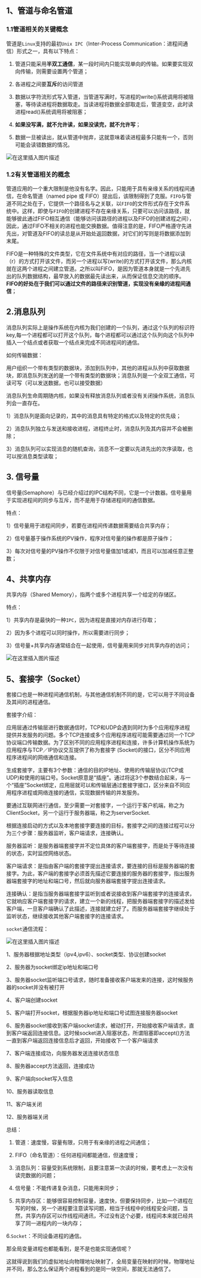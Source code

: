 ## 1、管道与命名管道

### 1.1管道相关的关键概念

管道是`Linux`支持的最初`Unix IPC`（Inter-Process Communication：进程间通信）形式之一，具有以下特点：

1. 管道只能采用**半双工通信**，某一段时间内只能实现单向的传输。如果要实现双向传输，则需要设置两个管道；

2. 各进程之间要**互斥**的访问管道

3. 数据以字符流形式写入管道，当管道写满时，写进程的write()系统调用将被阻塞，等待读进程将数据取走。当读进程将数据全部取走后，管道变空，此时读进程read()系统调用将被阻塞；

4. **如果没写满，就不允许读，如果没读完，就不允许写**；

5. 数据一旦被读出，就从管道中抛弃，这就意味着读进程最多只能有一个，否则可能会读错数据的情况。

![在这里插入图片描述](https://img-blog.csdnimg.cn/982399de872a4050a3c3655846ace276.png?x-oss-process=image/watermark,type_d3F5LXplbmhlaQ,shadow_50,text_Q1NETiBAbGVlZGNvZGVKb2huMDE=,size_19,color_FFFFFF,t_70,g_se,x_16)

### 1.2有关管道相关的概念

管道应用的一个重大限制是他没有名字。因此，只能用于具有亲缘关系的线程间通信，在命名管道（named pipe 或 FIFO）提出后，该限制得到了克服。`FIFO`与管道不同之处在于，它提供一个路径名与之关联，以`FIFO`的文件形式存在于文件系统中。这样，即使与`FIFO`的创建进程不存在亲缘关系，只要可以访问该路径，就能够彼此通过FIFO相互通信（能够访问该路径的进程以及FIFO的创建进程之间），因此，通过FIFO不相关的进程也能交换数据。值得注意的是，FIFO严格遵守先进先出，对管道及FIFO的读总是从开始处返回数据，对它们的写则是将数据添加到末尾。

FIFO是一种特殊的文件类型，它在文件系统中有对应的路径，当一个进程以读（r）的方式打开该文件，而另一个进程以写(write)的方式打开该文件，那么内核就在这两个进程之间建立管道。之所以叫FIFO，是因为管道本身就是一个先进先出的队列数据结构，最早放入的数据最先读出来，从而保证信息交流的顺序。**FIFO的好处在于我们可以通过文件的路径来识别管道，实现没有亲缘的进程间通信**；

## 2.消息队列

消息队列实际上是操作系统在内核为我们创建的一个队列，通过这个队列的标识符key,每一个进程都可以打开这个队列，每个进程都可以通过这个队列向这个队列中插入一个结点或者获取一个结点来完成不同进程间的通信。

如何传输数据：

用户组织一个带有类型的数据块，添加到队列中，其他的进程从队列中获取数据块，即消息队列发送的是一个带有类型的数据块；消息队列是一个全双工通信，可读可写（可以发送数据，也可以接受数据）

消息队列生命周期随内核，如果没有释放消息队列或者没有关闭操作系统，消息队列会一直存在。

1）消息队列是面向记录的，其中的消息具有特定的格式以及特定的优先级；

2）消息队列独立与发送和接收进程，进程终止时，消息队列及其内容并不会被删除；

3）消息队列可以实现消息的随机查询，消息不一定要以先进先出的次序读取，也可以按消息类型读取；

## 3. 信号量

信号量(Semaphore）与已经介绍过的IPC结构不同，它是一个计数器。信号量用于实现进程间的同步与互斥，而不是用于存储进程间的通信数据。

特点：

1）信号量用于进程间同步，若要在进程间传递数据需要结合共享内存；

2）信号量基于操作系统的PV操作，程序对信号量的操作都是原子操作；

3）每次对信号量的PV操作不仅限于对信号量值加1或减1，而且可以加减任意正整数；

## 4、共享内存

共享内存（Shared Memory），指两个或多个进程共享一个给定的存储区。

特点：

1）共享内存是最快的一种`IPC`，因为进程是直接对内存进行存取；

2）因为多个进程可以同时操作，所以需要进行同步；

3）信号量+共享内存通常结合在一起使用，信号量用来同步对共享内存的访问；

![在这里插入图片描述](https://img-blog.csdnimg.cn/d892f5affc3740c1bbba5e9beb7e3a85.png?x-oss-process=image/watermark,type_d3F5LXplbmhlaQ,shadow_50,text_Q1NETiBAbGVlZGNvZGVKb2huMDE=,size_12,color_FFFFFF,t_70,g_se,x_16)

## 5、套接字（Socket）

套接口也是一种进程间通信机制，与其他通信机制不同的是，它可以用于不同设备及其间的进程通信。

套接字介绍：

应用层通过传输层进行数据通信时，TCP和UDP会遇到同时为多个应用程序进程提供并发服务的问题。多个TCP连接或多个应用程序进程可能需要通过同一个TCP协议端口传输数据。为了区别不同的应用程序进程和连接，许多计算机操作系统为应用程序与TCP／IP协议交互提供了称为套接字 (Socket)的接口，区分不同应用程序进程间的网络通信和连接。

生成套接字，主要有3个参数：通信的目的IP地址、使用的传输层协议(TCP或UDP)和使用的端口号。Socket原意是“插座”。通过将这3个参数结合起来，与一个“插座”Socket绑定，应用层就可以和传输层通过套接字接口，区分来自不同应用程序进程或网络连接的通信，实现数据传输的并发服务。

要通过互联网进行通信，至少需要一对套接字，一个运行于客户机端，称之为ClientSocket，另一个运行于服务器端，称之为serverSocket.

根据连接启动的方式以及本地套接字要连接的目标，套接字之间的连接过程可以分为三个步骤：服务器监听，客户端请求，连接确认。

服务器监听：是服务器端套接字并不定位具体的客户端套接字，而是处于等待连接的状态，实时监控网络状态。

客户端请求：是指由客户端的套接字提出连接请求，要连接的目标是服务器端的套接字。为此，客户端的套接字必须首先描述它要连接的服务器的套接字，指出服务器端套接字的地址和端口号，然后就向服务器端套接字提出连接请求。

连接确认：是指当服务器端套接字监听到或者说接收到客户端套接字的连接请求，它就响应客户端套接字的请求，建立一个新的线程，把服务器端套接字的描述发给客户端，一旦客户端确认了此描述，连接就建立好了。而服务器端套接字继续处于监听状态，继续接收其他客户端套接字的连接请求。

`socket`通信流程：

![在这里插入图片描述](https://img-blog.csdnimg.cn/7e4b718a179a41c69c4df2803278abfe.png?x-oss-process=image/watermark,type_d3F5LXplbmhlaQ,shadow_50,text_Q1NETiBAbGVlZGNvZGVKb2huMDE=,size_20,color_FFFFFF,t_70,g_se,x_16)

1、服务器根据地址类型（ipv4,ipv6）、socket类型、协议创建socket

2、服务器为socket绑定ip地址和端口号

3、服务器socket监听端口号请求，随时准备接收客户端发来的连接，这时候服务器的socket并没有被打开

4、客户端创建socket

5、客户端打开socket，根据服务器ip地址和端口号试图连接服务器socket

6、服务器socket接收到客户端socket请求，被动打开，开始接收客户端请求，直到客户端返回连接信息。这时候socket进入阻塞状态，所谓阻塞即accept()方法一直到客户端返回连接信息后才返回，开始接收下一个客户端请求

7、客户端连接成功，向服务器发送连接状态信息

8、服务器accept方法返回，连接成功

9、客户端向socket写入信息

10、服务器读取信息

11、客户端关闭

12、服务器端关闭

总结：

1. 管道：速度慢，容量有限，只用于有亲缘的进程之间通信；

2. FIFO（命名管道）：任何进程间都能通信，但速度慢；

3. 消息队列：容量受到系统限制，且要注意第一次读的时候，要考虑上一次没有读完数据的问题；

4. 信号量：不能传递复杂消息，只能用来同步；

5. 共享内存区：能够很容易控制容量，速度快，但要保持同步，比如一个进程在写的时候，另一个进程要注意读写问题，相当于线程中的线程安全问题，当然，共享内存区可以作线程间通讯，不过没有这个必要，线程间本来就已经共享了同一进程内的一块内存；

6.`Socket`：不同设备进程的通信。

那全局变量进程也都能看到，是不是也能实现通信呢？

这就得说到我们的虚拟地址向物理地址映射了，全局变量在映射的时候，物理地址并不同，那么怎么保证两个进程看到的是同一块空间，那就无法通信了。
